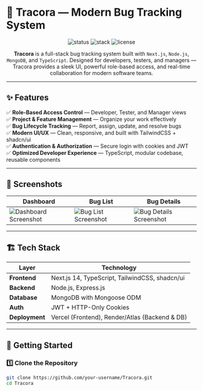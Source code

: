 # 🐞 Tracora — Modern Bug Tracking System

<p align="center">
  <img src="https://img.shields.io/badge/Status-Active-success?style=for-the-badge" alt="status" />
  <img src="https://img.shields.io/badge/Tech%20Stack-Next.js%20%7C%20Node.js%20%7C%20MongoDB%20%7C%20TypeScript-blue?style=for-the-badge" alt="stack" />
  <img src="https://img.shields.io/github/license/your-username/Tracora?style=for-the-badge" alt="license" />
</p>

<p align="center">
  <b>Tracora</b> is a full-stack bug tracking system built with <code>Next.js</code>, <code>Node.js</code>, <code>MongoDB</code>, and <code>TypeScript</code>.  
  Designed for developers, testers, and managers — Tracora provides a sleek UI, powerful role-based access, and real-time collaboration for modern software teams.
</p>

---

## ✨ Features

✅ **Role-Based Access Control** — Developer, Tester, and Manager views  
✅ **Project & Feature Management** — Organize your work effectively  
✅ **Bug Lifecycle Tracking** — Report, assign, update, and resolve bugs  
✅ **Modern UI/UX** — Clean, responsive, and built with TailwindCSS + shadcn/ui  
✅ **Authentication & Authorization** — Secure login with cookies and JWT  
✅ **Optimized Developer Experience** — TypeScript, modular codebase, reusable components  

---

## 📸 Screenshots

| Dashboard | Bug List | Bug Details |
|----------|----------|-------------|
| ![Dashboard Screenshot](docs/screenshots/dashboard.png) | ![Bug List Screenshot](docs/screenshots/bugs.png) | ![Bug Details Screenshot](docs/screenshots/bug-details.png) |

---

## 🏗️ Tech Stack

| Layer | Technology |
|------|-------------|
| **Frontend** | Next.js 14, TypeScript, TailwindCSS, shadcn/ui |
| **Backend** | Node.js, Express.js |
| **Database** | MongoDB with Mongoose ODM |
| **Auth** | JWT + HTTP-Only Cookies |
| **Deployment** | Vercel (Frontend), Render/Atlas (Backend & DB) |

---

## 🚀 Getting Started

### 1️⃣ Clone the Repository
```bash
git clone https://github.com/your-username/Tracora.git
cd Tracora
